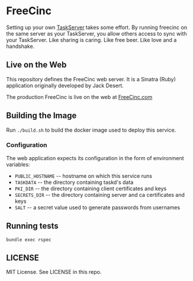 # FreeCinc

Setting up your own [TaskServer](http://taskwarrior.org/docs/taskserver/why.html) takes some effort. By running freecinc on the same server as your TaskServer, you allow others access to sync with your TaskServer. Like sharing is caring. Like free beer. Like love and a handshake.

## Live on the Web

This repository defines the FreeCinc web server.
It is a Sinatra (Ruby) application originally developed by Jack Desert.

The production FreeCinc is live on the web at [FreeCinc.com](https://freecinc.com)

## Building the Image

Run `./build.sh` to build the docker image used to deploy this service.

### Configuration

The web application expects its configuration in the form of environment variables:

 * `PUBLIC_HOSTNAME` -- hostname on which this service runs
 * `TASKDATA` -- the directory containing taskd's data
 * `PKI_DIR` -- the directory containing client certificates and keys
 * `SECRETS_DIR` -- the directory containing server and ca certificates and keys
 * `SALT` -- a secret value used to generate passwords from usernames

## Running tests

    bundle exec rspec

## LICENSE

MIT License. See LICENSE in this repo.
